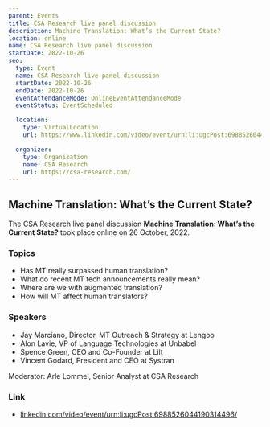 ```yaml
---
parent: Events
title: CSA Research live panel discussion
description: Machine Translation: What’s the Current State?
location: online
name: CSA Research live panel discussion
startDate: 2022-10-26
seo:
  type: Event
  name: CSA Research live panel discussion
  startDate: 2022-10-26
  endDate: 2022-10-26
  eventAttendanceMode: OnlineEventAttendanceMode
  eventStatus: EventScheduled

  location:
    type: VirtualLocation
    url: https://www.linkedin.com/video/event/urn:li:ugcPost:6988526044190314496/

  organizer:
    type: Organization
    name: CSA Research
    url: https://csa-research.com/
---
```


## Machine Translation: What’s the Current State?

The CSA Research live panel discussion **Machine Translation: What’s the Current State?** took place online on 26 October, 2022.

### Topics

- Has MT really surpassed human translation?
- What do recent MT tech announcements really mean?
- Where are we with augmented translation?
- How will MT affect human translators?

### Speakers

- Jay Marciano, Director, MT Outreach & Strategy at Lengoo
- Alon Lavie, VP of Language Technologies at Unbabel
- Spence Green, CEO and Co-Founder at Lilt
- Vincent Godard, President and CEO at Systran

Moderator: Arle Lommel, Senior Analyst at CSA Research

### Link

- [linkedin.com/video/event/urn:li:ugcPost:6988526044190314496/](https://www.linkedin.com/video/event/urn:li:ugcPost:6988526044190314496/)
